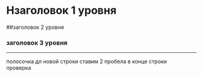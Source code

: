 # Hзаголовок 1 уровня
##заголовок 2 уровня
### заголовок 3 уровня
---
полосочка
дл новой строки ставим 2 пробела в конце строки  
проверка
